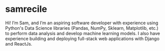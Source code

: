 # samrecile

Hi! I’m Sam, and I’m an aspiring software developer with experience using Python's Data Science libraries (Pandas, NumPy, Sklearn, Matplotlib, etc.) to perform data analysis and develop machine learning models. I also have experience building and deploying full-stack web applications with Django and ReactJs.
